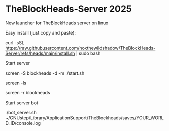 # TheBlockHeads-Server 2025
New launcher for TheBlockHeads server on linux

Easy install (just copy and paste):

curl -sSL https://raw.githubusercontent.com/noxthewildshadow/TheBlockHeads-Server/refs/heads/main/install.sh | sudo bash



Start server

screen -S blockheads -d -m ./start.sh

screen -ls

screen -r blockheads


Start server bot

./bot_server.sh ~/GNUstep/Library/ApplicationSupport/TheBlockheads/saves/YOUR_WORLD_ID/console.log
